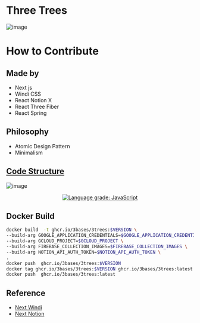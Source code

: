 # Three Trees
![image](https://user-images.githubusercontent.com/27716524/153128771-d735ff69-5c0f-4077-8fdf-08e5adb35f81.png)
  
  
# How to Contribute

## Made by
- Next js
- Windi CSS
- React Notion X
- React Three Fiber
- React Spring

## Philosophy

- Atomic Design Pattern
- Minimalism

## [Code Structure](https://app.codesee.io/maps/c7512230-8968-11ec-b3c9-e762effaaa2a)
![image](https://user-images.githubusercontent.com/27716524/153128046-8fce8e3f-a412-4d04-9f6c-27f4aee3662e.png)

<p align="center">
  <a href="https://lgtm.com/projects/g/3bases/3trees/context:javascript"><img alt="Language grade: JavaScript" src="https://img.shields.io/lgtm/grade/javascript/g/3bases/3trees.svg?logo=lgtm&logoWidth=18"/></a>
<p>



## Docker Build
```bash
docker build  -t ghcr.io/3bases/3trees:$VERSION \
--build-arg GOOGLE_APPLICATION_CREDENTIALS=$GOOGLE_APPLICATION_CREDENTIALS \
--build-arg GCLOUD_PROJECT=$GCLOUD_PROJECT \
--build-arg FIREBASE_COLLECTION_IMAGES=$FIREBASE_COLLECTION_IMAGES \
--build-arg NOTION_API_AUTH_TOKEN=$NOTION_API_AUTH_TOKEN \
.
docker push  ghcr.io/3bases/3trees:$VERSION
docker tag ghcr.io/3bases/3trees:$VERSION ghcr.io/3bases/3trees:latest
docker push  ghcr.io/3bases/3trees:latest
```



## Reference

- [Next Windi](https://github.com/seonglae/next-windicss)
- [Next Notion](https://github.com/transitive-bullshit/nextjs-notion-starter-kit)
